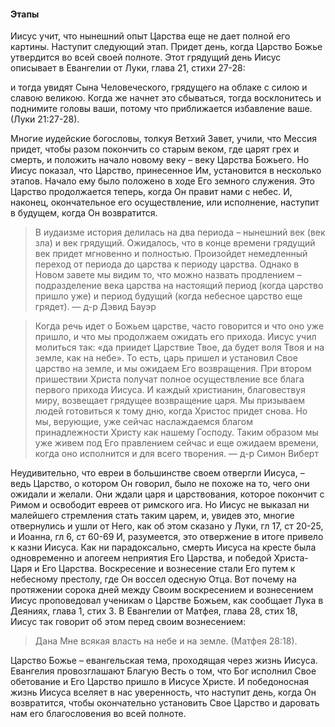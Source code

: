 #### Этапы

Иисус учит, что нынешний опыт Царства еще не дает полной его картины. Наступит следующий этап. Придет день, когда Царство Божье утвердится во всей своей полноте.Этот грядущий день Иисус описывает в Евангелии от Луки, глава 21, стихи 27-28:

и тогда увидят Сына Человеческого, грядущего на облаке с силою и славою великою. Когда же начнет это сбываться, тогда восклонитесь и поднимите головы ваши, потому что приближается избавление ваше. (Луки 21:27-28).

Многие иудейские богословы, толкуя Ветхий Завет, учили, что Мессия придет, чтобы разом покончить со старым веком, где царят грех и смерть, и положить начало новому веку – веку Царства Божьего. Но Иисус показал, что Царство, принесенное Им, установится в несколько этапов. Начало ему было положено в ходе Его земного служения. Это Царство продолжается теперь, когда Он правит нами с небес. И, наконец, окончательное его осуществление, или исполнение, наступит в будущем, когда Он возвратится.

> В иудаизме история делилась на два периода – нынешний век (век зла) и век грядущий. Ожидалось, что в конце времени грядущий век придет мгновенно и полностью. Произойдет немедленный переход от периода до царства к периоду царства. Однако в Новом завете мы видим то, что можно назвать продлением – подразделение века царства на настоящий период (когда царство пришло уже) и период будущий (когда небесное царство еще грядет). 
> — д-р Дэвид Бауэр


> Когда речь идет о Божьем царстве, часто говорится и что оно уже пришло, и что мы продолжаем ожидать его прихода. Иисус учил молиться так: «да приидет Царствие Твое, да будет воля Твоя и на земле, как на небе». То есть, царь пришел и установил Свое царство на земле, и мы ожидаем Его возвращения. При втором пришествии Христа получат полное осуществление все блага первого прихода Иисуса. И каждый христианин, благовествуя миру, возвещает грядущее возвращение царя. Мы призываем людей готовиться к тому дню, когда Христос придет снова. Но мы, верующие, уже сейчас наслаждаемся благом принадлежности Христу как нашему Господу. Таким образом мы уже живем под Его правлением сейчас и еще ожидаем времени, когда оно исполнится и для всего творения. 
— д-р Симон Виберт

Неудивительно, что евреи в большинстве своем отвергли Иисуса, – ведь Царство, о котором Он говорил, было не похоже на то, чего они ожидали и желали. Они ждали царя и царствования, которое покончит с Римом и освободит евреев от римского ига. Но Иисус не выказал ни малейшего стремления стать таким царем, и, увидев это, многие отвернулись и ушли от Него, как об этом сказано у Луки, гл 17, ст 20-25, и Иоанна, гл 6, ст 60-69И, разумеется, это отвержение в итоге привело к казни Иисуса. Как ни парадоксально, смерть Иисуса на кресте была одновременно и апогеем неприятия Его Царства, и победой Христа-Царя и Его Царства. Воскресение и вознесение стали Его путем к небесному престолу, где Он воссел одесную Отца. Вот почему на протяжении сорока дней между Своим воскресением и вознесением Иисус проповедовал ученикам о Царстве Божьем, как сообщает Лука в Деяниях, глава 1, стих 3.В Евангелии от Матфея, глава 28, стих 18, Иисус так говорит об этом перед своим вознесением:

> Дана Мне всякая власть на небе и на земле. (Матфея 28:18).

Царство Божье – евангельская тема, проходящая через жизнь Иисуса. Евангелия провозглашают Благую Весть о том, что Бог исполнил Свое обетование и Его Царство пришло в Иисусе Христе. И победоносная жизнь Иисуса вселяет в нас уверенность, что наступит день, когда Он возвратится, чтобы окончательно установить Свое Царство и даровать нам его благословения во всей полноте.

